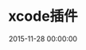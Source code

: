 ---
title: xcode插件
categories:
  - xcode
tags:
  - iOS
  - xcode
  - 插件
  - plug
date: 2015-11-28 00:00:00
layout: github_post
data_github: [
	{
		keywords: [插件],
		projects: [
			{
				user: "alcatraz",
				repo: "Alcatraz",
				description: "插件管理工具",
				imgs: [
					"https://camo.githubusercontent.com/f4106ea5018bf4beff4c8625b0f3abe528cceb7d/687474703a2f2f616c63617472617a2e696f2f696d616765732f6865616465724032782e706e67",
					"https://camo.githubusercontent.com/919efe4e1e53237df51d7010c862bd5c04fd6a70/687474703a2f2f616c63617472617a2e696f2f696d616765732f73637265656e73686f744032782e706e67",
					"https://camo.githubusercontent.com/70505dece9a75af5ca4715fff66271127f7d5b78/687474703a2f2f616c63617472617a2e696f2f696d616765732f6d656e754032782e706e67",
				]
			},
			{
				user: "FuzzyAutocomplete",
				repo: "FuzzyAutocompletePlugin",
				description: "方法自动补全",
				imgs: [
					"https://github.com/FuzzyAutocomplete/FuzzyAutocompletePlugin/raw/master/demo.gif",
				]
			},
			{
				user: "trawor",
				repo: "XToDo",
				description: "待办记事",
				imgs: [
					"https://github.com/trawor/XToDo/raw/master/screenshots/1.png",
					"https://github.com/trawor/XToDo/raw/master/screenshots/2.png",
				]
			},
			{
				user: "robbiehanson",
				repo: "XcodeColors",
				description: "xcode控制台颜色多样化",
			},
			{
				user: "johnno1962",
				repo: "GitDiff",
				description: "git对比效果",
				imgs: [
					"https://camo.githubusercontent.com/c28d1cf0d3b079c807f79cb6deb5785aff28e9be/687474703a2f2f696e6a656374696f6e666f7278636f64652e6a6f686e686f6c6473776f7274682e636f6d2f67697464696666322e706e67",
				]
			},
			{
				user: "kattrali",
				repo: "cocoapods-xcode-plugin",
				description: "cocoapods ui 插件",
				imgs: [
					"https://github.com/kattrali/cocoadocs-xcode-plugin/raw/master/menu.png",
				]
			},
			{
				user: "ksuther",
				repo: "KSImageNamed-Xcode",
				description: "图片名称自动补全",
				imgs: [
					"https://camo.githubusercontent.com/c354bf04524df86daeabe7a6d2b9926fac790f85/68747470733a2f2f7261772e6769746875622e636f6d2f6b7375746865722f4b53496d6167654e616d65642d58636f64652f6d61737465722f73637265656e73686f742e676966",
				]
			},
			{
				user: "omz",
				repo: "ColorSense-for-Xcode",
				description: "颜色选择器",
			},
			{
				user: "macoscope",
				repo: "CodePilot",
				description: "强大搜索功能",
				imgs: [
					"https://github.com/macoscope/CodePilot/raw/master/Screenshots/CodePilot_01.png",
				]
			},
			{
				user: "stefanceriu",
				repo: "SCXcodeMiniMap",
				description: "代码右侧概览",
				imgs: [
					"https://camo.githubusercontent.com/dff11be450a7e4f0208950a00b218484fffdac5b/68747470733a2f2f646c2e64726f70626f7875736572636f6e74656e742e636f6d2f752f31323734383230312f5265636f7264696e67732f534358636f64654d696e696d61702f76322e322f736561726368526573756c7473486967686c69676874696e672e706e67",
					"https://camo.githubusercontent.com/202fb6a7e1e1eb580af27ac00a0b3c80ef5b154d/68747470733a2f2f646c2e64726f70626f7875736572636f6e74656e742e636f6d2f752f31323734383230312f5265636f7264696e67732f534358636f64654d696e696d61702f76322e322f73656c656374656453796d626f6c496e7374616e636573486967686c69676874696e672e676966",
				]
			},
			{
				user: "onevcat",
				repo: "VVDocumenter-Xcode",
				description: "注释",
				imgs: [
					"https://camo.githubusercontent.com/ca5518c9872e15b8a95b9d8c5f44bc331977d710/68747470733a2f2f7261772e6769746875622e636f6d2f6f6e65766361742f5656446f63756d656e7465722d58636f64652f6d61737465722f53637265656e53686f742e676966",
					"https://camo.githubusercontent.com/58e452b57245cd79c2e59ac7926609be4dffbfd8/68747470733a2f2f7261772e6769746875622e636f6d2f6f6e65766361742f5656446f63756d656e7465722d58636f64652f6d61737465722f7676646f63756d656e7465722d73776966742e676966",
				]
			},
			{
				user: "qfish",
				repo: "XAlign",
				description: "代码格式化，对齐",
				imgs: [
					"https://camo.githubusercontent.com/7973c0e352b1f91e3efe5b3550cff5df97f4589a/687474703a2f2f7166692e73682f58416c69676e2f696d616765732f657175616c2e676966",
					"https://camo.githubusercontent.com/f61bfc31e144ad6a9d7ca26fa19547a3af5da8c6/687474703a2f2f7166692e73682f58416c69676e2f696d616765732f646566696e652e676966",
					"https://camo.githubusercontent.com/14aada28ed13ccf89beb8772de6dc1ef55c914ad/687474703a2f2f7166692e73682f58416c69676e2f696d616765732f70726f70657274792e676966",
				]
			},
			{
				user: "yeahdongcn",
				repo: "RSImageOptimPlugin",
				description: "图片资源无损压缩",
				imgs: [
					"https://raw.githubusercontent.com/yeahdongcn/RSImageOptimPlugin/master/RSImageOptimPlugin-screenshot@2x.png",
					"https://raw.githubusercontent.com/yeahdongcn/RSImageOptimPlugin/master/ImageOptim-screenshot@2x.png",
				]
			},
			{
				user: "holtwick",
				repo: "HOStringSense-for-Xcode",
				description: "方便输入文本换行，特殊字符",
				imgs: [
					"https://github.com/holtwick/HOStringSense-for-Xcode/raw/master/StringDemoAnimation.gif",
					"https://github.com/holtwick/HOStringSense-for-Xcode/raw/master/Shortcut.png",
				]
			},
			{
				user: "questbeat",
				repo: "Lin-Xcode5",
				description: "本地化,NSLocalizedString",
				imgs: [
					"https://camo.githubusercontent.com/de37b5a9647efed704da14022105e74c18b7f7ef/68747470733a2f2f7261772e6769746875622e636f6d2f7175657374626561742f4c696e2d58636f6465352f6d61737465722f73637265656e73686f74732f30312e706e67",
					"https://camo.githubusercontent.com/648b81b40f5512869cbdc1b68beb5c2887ecb711/68747470733a2f2f7261772e6769746875622e636f6d2f7175657374626561742f4c696e2d58636f6465352f6d61737465722f73637265656e73686f74732f30322e676966",
					"https://camo.githubusercontent.com/08640164abd2a1d914b52ce83aeb67abe1b28149/68747470733a2f2f7261772e6769746875622e636f6d2f7175657374626561742f4c696e2d58636f6465352f6d61737465722f73637265656e73686f74732f30342e706e67",
					"https://camo.githubusercontent.com/b89554b9827105a3e1d4cfe74cb45bcd55dfa708/68747470733a2f2f7261772e6769746875622e636f6d2f7175657374626561742f4c696e2d58636f6465352f6d61737465722f73637265656e73686f74732f30352e676966",
					"https://camo.githubusercontent.com/077d24b2ee85498c0848d371b764d569b305f6f5/68747470733a2f2f7261772e6769746875622e636f6d2f7175657374626561742f4c696e2d58636f6465352f6d61737465722f73637265656e73686f74732f30362e706e67",
				]
			},
			{
				user: "questbeat",
				repo: "Lin",
				description: "本地化,NSLocalizedString",
				imgs: [
					"https://camo.githubusercontent.com/b8bc5293afe5e8f1ccb307710a38ed58923883e7/68747470733a2f2f7261772e6769746875622e636f6d2f7175657374626561742f4c696e2f6d61737465722f73637265656e73686f742e676966",
				]
			},
			{
				user: "kimsungwhee",
				repo: "KSHObjcUML",
				description: "项目结构浏览",
				imgs: [
					"https://github.com/kimsungwhee/KSHObjcUML/raw/master/KSHObjcUML.png",
					"https://github.com/kimsungwhee/KSHObjcUML/raw/master/ScreenShot.png",
				]
			},
			{
				user: "vampirewalk",
				repo: "ObjectGraph-Xcode",
				description: "项目结构浏览",
				imgs: [
					"https://raw.githubusercontent.com/vampirewalk/ObjectGraph-Xcode/master/ScreenShot.png",
					"https://raw.githubusercontent.com/vampirewalk/ObjectGraph-Xcode/master/ObjectGraph.png",
				]
			},
			{
				user: "rickytan",
				repo: "RTImageAssets",
				description: "3x图片自动生成1x，2x图",
				imgs: [
					"https://github.com/rickytan/RTImageAssets/raw/master/ScreenCap/usage.gif",
					"https://github.com/rickytan/RTImageAssets/raw/master/ScreenCap/iconset-gen.gif",
					"https://github.com/rickytan/RTImageAssets/raw/master/ScreenCap/p.png",
				]
			},
			{
				user: "citrusbyte",
				repo: "Auto-Importer-for-Xcode",
				description: "自动导入引用类",
				imgs: [
					"https://github.com/citrusbyte/Auto-Importer-for-Xcode/raw/master/demo.gif",
				]
			},
			{
				user: "stefanceriu",
				repo: "SCXcodeSwitchExpander",
				description: "switch语法自动补全",
				imgs: [
					"https://camo.githubusercontent.com/d4ab3ba45af70951557adbf17a9d0deab47e519f/68747470733a2f2f646c2e64726f70626f7875736572636f6e74656e742e636f6d2f752f31323734383230312f534358636f6465537769746368457870616e6465722f534358636f6465537769746368457870616e646572312e676966",
					"https://camo.githubusercontent.com/a544a54d43b6e26c75d56889b7a6a4df8a90b4a5/68747470733a2f2f646c2e64726f70626f7875736572636f6e74656e742e636f6d2f752f31323734383230312f534358636f6465537769746368457870616e6465722f534358636f6465537769746368457870616e646572322e676966",
				]
			},
		]
	},
	{
		keywords: [独立于Xcode的工具],
		projects: [
			{
				user: "jeffhodnett",
				repo: "Unused",
				description: "检索无用的文件（图片，.m 等）",
			},
            {
                user: "ChristianKienle",
                repo: "Core-Data-Editor",
                description: "core data 查看工具",
            },
		]
	},
]
---